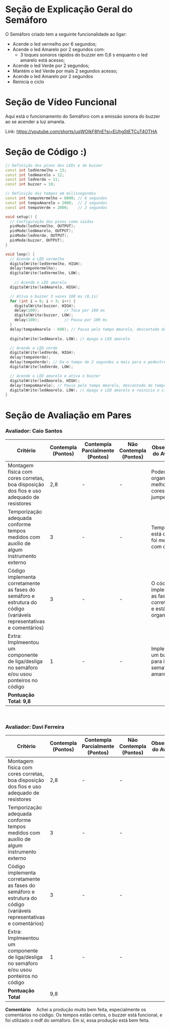 # Seção de Explicação Geral do Semáforo

O Semáforo criado tem a seguinte funcionalidade ao ligar:
- Acende o led vermelho por 6 segundos;
- Acende o led Amarelo por 2 segundos com:
    - 3 toques sonoros rápidos do buzzer em 0,6 s enquanto o led amarelo está acesso;
- Acende o led Verde por 2 segundos;
- Mantém o led Verde por mais 2 segundos acesso;
- Acende o led Amarelo por 2 segundos
- Reinicia o ciclo

# Seção de Vídeo Funcional

Aqui está o funcionamento do Semáforo com a emissão sonora do buzzer ao se acender a luz amarela.

Link: https://youtube.com/shorts/uqWOIkF8fnE?si=EUhgStETCuT4OTHA

# Seção de Código :)

```cpp
// Definição dos pinos dos LEDs e do buzzer
const int ledVermelho = 13;
const int ledAmarelo = 12;
const int ledVerde = 11;
const int buzzer = 10;

// Definição dos tempos em milissegundos
const int tempoVermelho = 6000; // 6 segundos
const int tempoAmarelo = 2000;  // 2 segundos
const int tempoVerde = 2000;    // 2 segundos

void setup() {
  // Configuração dos pinos como saídas
  pinMode(ledVermelho, OUTPUT);
  pinMode(ledAmarelo, OUTPUT);
  pinMode(ledVerde, OUTPUT);
  pinMode(buzzer, OUTPUT);
}

void loop() {
  // Acende o LED vermelho
  digitalWrite(ledVermelho, HIGH);
  delay(tempoVermelho);
  digitalWrite(ledVermelho, LOW);
  
    // Acende o LED amarelo
  digitalWrite(ledAmarelo, HIGH);

  // Ativa o buzzer 3 vezes 100 ms (0,1s)
  for (int i = 0; i < 3; i++) {
    digitalWrite(buzzer, HIGH);
    delay(100);           // Toca por 100 ms
    digitalWrite(buzzer, LOW); 
    delay(100);           // Pausa por 100 ms
  }
  delay(tempoAmarelo - 600); // Pausa pelo tempo Amarelo, descontado do tempo da função do buzzer.
  
  digitalWrite(ledAmarelo, LOW); // Apaga o LED amarelo

  // Acende o LED verde
  digitalWrite(ledVerde, HIGH);
  delay(tempoVerde);
  delay(tempoVerde); // Da o tempo de 2 segundos a mais para o pedestre passar
  digitalWrite(ledVerde, LOW);

  // Acende o LED amarelo e ativa o buzzer
  digitalWrite(ledAmarelo, HIGH);
  delay(tempoAmarelo); // Pausa pelo tempo Amarelo, descontado do tempo da função do buzzer.
  digitalWrite(ledAmarelo, LOW); // Apaga o LED amarelo e reinicia o ciclo
} 
```

# Seção de Avaliação em Pares

### Avaliador: Caio Santos

| Critério                                                                                                 | Contempla (Pontos) | Contempla Parcialmente (Pontos) | Não Contempla (Pontos) | Observações do Avaliador |
|---------------------------------------------------------------------------------------------------------|--------------------|----------------------------------|--------------------------|---------------------------|
| Montagem física com cores corretas, boa disposição dos fios e uso adequado de resistores                | 2,8              | -                             | -                         |      Poderia ter organizado melhor as cores dos jumpers                     |
| Temporização adequada conforme tempos medidos com auxílio de algum instrumento externo                  | 3              | -                          | -                        |             Temporização está correta e foi medida com celular              |
| Código implementa corretamente as fases do semáforo e estrutura do código (variáveis representativas e comentários) | 3              | -                          | -                        | O código implementa as fases corretamente, e está organizado                          |
| Extra: Implmeentou um componente de liga/desliga no semáforo e/ou usou ponteiros no código | 1              |  -                         | -                        | Implementou um buzzer para indicar o semaforo amarelo                           |
| **Pontuação Total: 9,8** |                                                            |  |  ||


<br>

### Avaliador: Davi Ferreira

| Critério                                                                                                 | Contempla (Pontos) | Contempla Parcialmente (Pontos) | Não Contempla (Pontos) | Observações do Avaliador |
|---------------------------------------------------------------------------------------------------------|--------------------|----------------------------------|--------------------------|---------------------------|
| Montagem física com cores corretas, boa disposição dos fios e uso adequado de resistores                | 2,8              |    -                       | -                        |                           |
| Temporização adequada conforme tempos medidos com auxílio de algum instrumento externo                  | 3              | -                   | -                        |                           |
| Código implementa corretamente as fases do semáforo e estrutura do código (variáveis representativas e comentários) | 3              | -                         | -                    |                           |
| Extra: Implmeentou um componente de liga/desliga no semáforo e/ou usou ponteiros no código | 1            |  -                      | -             |                           |
| **Pontuação Total** |                   9,8                                         |  |  ||

**Comentário**
&emsp;Achei a produção muito bem feita, especialmente os comentários no código. Os tempos estão certos, o buzzer está funcional, e foi utilizado o mdf do semáforo. Em si, essa produção está bem feita.
